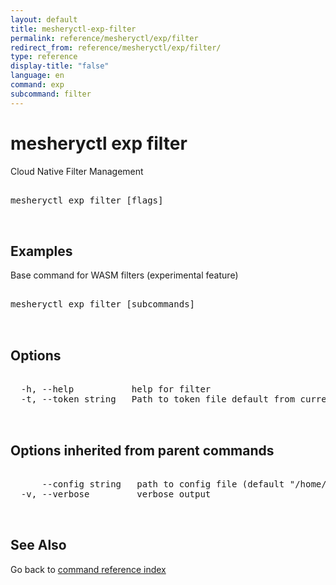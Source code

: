 ```yaml
---
layout: default
title: mesheryctl-exp-filter
permalink: reference/mesheryctl/exp/filter
redirect_from: reference/mesheryctl/exp/filter/
type: reference
display-title: "false"
language: en
command: exp
subcommand: filter
---
```


# mesheryctl exp filter

Cloud Native Filter Management

<pre class='codeblock-pre'>
<div class='codeblock'>
mesheryctl exp filter [flags]

</div>
</pre> 

## Examples

Base command for WASM filters (experimental feature)
<pre class='codeblock-pre'>
<div class='codeblock'>
mesheryctl exp filter [subcommands]	

</div>
</pre> 

## Options

<pre class='codeblock-pre'>
<div class='codeblock'>
  -h, --help           help for filter
  -t, --token string   Path to token file default from current context

</div>
</pre>

## Options inherited from parent commands

<pre class='codeblock-pre'>
<div class='codeblock'>
      --config string   path to config file (default "/home/runner/.meshery/config.yaml")
  -v, --verbose         verbose output

</div>
</pre>

## See Also

Go back to [command reference index](/reference/mesheryctl/) 
